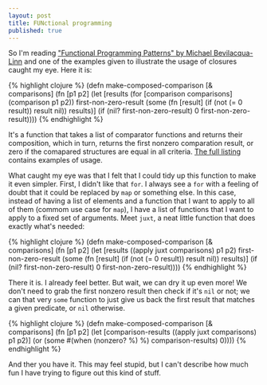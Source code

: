 ```yaml
---
layout: post
title: FUNctional programming
published: true
---
```


So I'm reading
["Functional Programming Patterns" by Michael Bevilacqua-Linn](http://pragprog.com/book/mbfpp/functional-programming-patterns-in-scala-and-clojure)
and one of the examples given to illustrate the usage of closures caught my
eye. Here it is:

{% highlight clojure %}
(defn make-composed-comparison [& comparisons]
  (fn [p1 p2]
    (let [results (for [comparison comparisons] (comparison p1 p2))
          first-non-zero-result
          (some (fn [result] (if (not (= 0 result)) result nil)) results)]
      (if (nil? first-non-zero-result)
        0
        first-non-zero-result))))
{% endhighlight %}

It's a function that takes a list of comparator functions and returns their
composition, which in turn, returns the first nonzero comparation result, or
zero if the comapared structures are equal in all criteria.
[The full listing](http://media.pragprog.com/titles/mbfpp/code/ClojureExamples/src/mbfpp/rso/closure_comparison.clj)
contains examples of usage.

What caught my eye was that I felt that I could tidy up this function to make
it even simpler. First, I didn't like that `for`. I always see a `for` with a
feeling of doubt that it could be replaced by `map` or something else. In this
case, instead of having a list of elements and a function that I want to apply
to all of them (commom use case for `map`), I have a list of functions that I
want to apply to a fixed set of arguments. Meet `juxt`, a neat little function
that does exactly what's needed:

{% highlight clojure %}
(defn make-composed-comparison [& comparisons]
  (fn [p1 p2]
    (let [results ((apply juxt comparisons) p1 p2)
          first-non-zero-result
          (some (fn [result] (if (not (= 0 result)) result nil)) results)]
      (if (nil? first-non-zero-result)
        0
        first-non-zero-result))))
{% endhighlight %}

There it is. I already feel better. But wait, we can dry it up even more!
We don't need to grab the first nonzero result then check if it's `nil` or not;
we can that very `some` function to just give us back the first result that
matches a given predicate, or `nil` otherwise.

{% highlight clojure %}
(defn make-composed-comparison [& comparisons]
  (fn [p1 p2]
    (let [comparison-results ((apply juxt comparisons) p1 p2)]
      (or
        (some #(when (nonzero? %) %) comparison-results)
        0))))
{% endhighlight %}

And ther you have it. This may feel stupid, but I can't describe how much fun
I have trying to figure out this kind of stuff.
